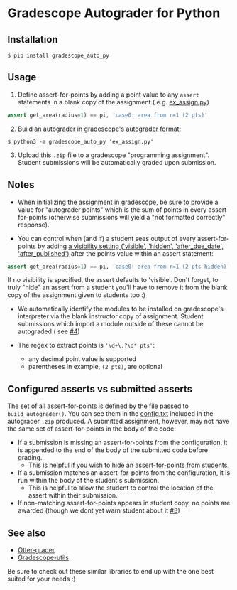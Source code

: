 # Gradescope Autograder for Python

## Installation

    $ pip install gradescope_auto_py

## Usage

1. Define assert-for-points by adding a point value to any `assert` statements in a blank copy of the assignment (
   e.g. [ex_assign.py](test/ex_assign_pretty.py))

```python
assert get_area(radius=1) == pi, 'case0: area from r=1 (2 pts)'
```

2. Build an autograder in [gradescope's autograder format](https://gradescope-autograders.readthedocs.io/en/latest/specs/):

```
$ python3 -m gradescope_auto_py 'ex_assign.py'
```

3. Upload this `.zip` file to a gradescope "programming assignment".  Student submissions will be automatically graded upon submission.

## Notes

- When initializing the assignment in gradescope, be sure to provide a value
  for "autograder points" which is the sum of points in every
  assert-for-points (otherwise submissions will yield a "not formatted
  correctly" response).

- You can control when (and if) a student sees output of every
  assert-for-points by
  adding [a visibility setting ('visible', 'hidden', 'after_due_date', 'after_published')](https://gradescope-autograders.readthedocs.io/en/latest/specs/#controlling-test-case-visibility)
  after the points value within an assert statement:

```python
assert get_area(radius=1) == pi, 'case0: area from r=1 (2 pts hidden)'
```

If no visibility is specified, the assert defaults to 'visible'. Don't forget,
to truly "hide" an assert from a student you'll have to remove it from the
blank copy of the assignment given to students too :)

- We automatically identify the modules to be installed on gradescope's
  interpreter via the blank instructor copy of assignment. Student submissions
  which import a module outside of these cannot be autograded (
  see [#4](https://github.com/matthigger/gradescope_auto_py/issues/4))


- The regex to extract points is `'\d+\.?\d* pts'`:
    - any decimal point value is supported
    - parentheses in example, `(2 pts)`, are optional

## Configured asserts vs submitted asserts

The set of all assert-for-points is defined by the file passed
to `build_autograder()`. You can see them in
the [config.txt](test/ex_config.json) included in the autograder `.zip`
produced. A submitted assignment, however, may not have the same set of
assert-for-points in the body of the code:

- If a submission is missing an assert-for-points from the configuration, it is
  appended to the end of the body of the submitted code before grading.
    - This is helpful if you wish to hide an assert-for-points from students.
- If a submission matches an assert-for-points from the configuration, it is
  run within the body of the student's submission.
    - This is helpful to allow the student to control the location of the
      assert within their submission.
- If non-matching assert-for-points appears in student copy, no points are
  awarded (though we dont yet warn student about
  it [#3](https://github.com/matthigger/gradescope_auto_py/issues/3))

## See also

- [Otter-grader](https://otter-grader.readthedocs.io/en/latest/)
- [Gradescope-utils](https://github.com/gradescope/gradescope-utils)

Be sure to check out these similar libraries to end up with the one best suited
for your needs :)